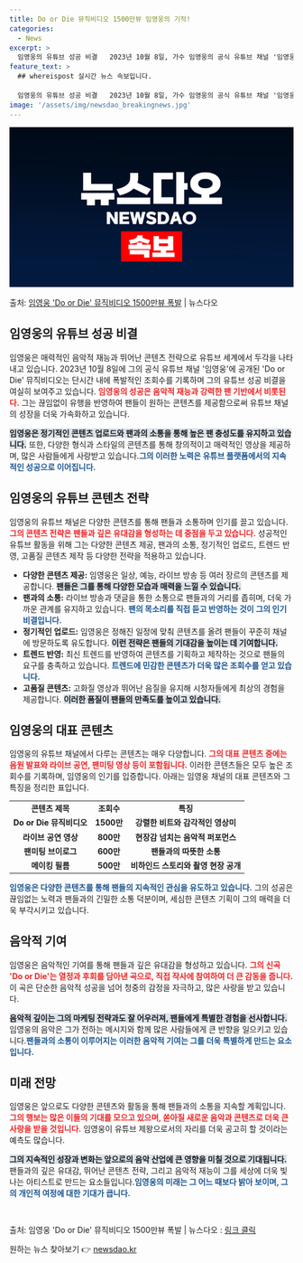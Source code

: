 ```yaml
---
title: Do or Die 뮤직비디오 1500만뷰 임영웅의 기적!
categories:
  - News
excerpt: >
  임영웅의 유튜브 성공 비결   2023년 10월 8일, 가수 임영웅의 공식 유튜브 채널 '임영웅'에 공개된 …
feature_text: >
  ## whereispost 실시간 뉴스 속보입니다.

  임영웅의 유튜브 성공 비결   2023년 10월 8일, 가수 임영웅의 공식 유튜브 채널 '임영웅'에 공개된 …
image: '/assets/img/newsdao_breakingnews.jpg'
---
```


![뉴스다오 속보](/assets/img/newsdao_breakingnews.jpg)

<p>출처: <a href="https://newsdao.kr/4813" rel="dofollow">임영웅 'Do or Die' 뮤직비디오 1500만뷰 폭발</a> | 뉴스다오</p>

<h2 data-ke-size="size26">임영웅의 유튜브 성공 비결</h2>

<p data-ke-size="size16">임영웅은 매력적인 음악적 재능과 뛰어난 콘텐츠 전략으로 유튜브 세계에서 두각을 나타내고 있습니다. 2023년 10월 8일에 그의 공식 유튜브 채널 '임영웅'에 공개된 'Do or Die' 뮤직비디오는 단시간 내에 폭발적인 조회수를 기록하며 그의 유튜브 성공 비결을 여실히 보여주고 있습니다. <b><span style="color: #ee2323;">임영웅의 성공은 음악적 재능과 강력한 팬 기반에서 비롯된다.</span></b> 그는 끊임없이 유행을 반영하여 팬들이 원하는 콘텐츠를 제공함으로써 유튜브 채널의 성장을 더욱 가속화하고 있습니다.</p>

<p data-ke-size="size16"><b><span style="background-color: #21538527;">임영웅은 정기적인 콘텐츠 업로드와 팬과의 소통을 통해 높은 팬 충성도를 유지하고 있습니다.</span></b> 또한, 다양한 형식과 스타일의 콘텐츠를 통해 창의적이고 매력적인 영상을 제공하며, 많은 사람들에게 사랑받고 있습니다.<b><span style="color: #1a5490;">그의 이러한 노력은 유튜브 플랫폼에서의 지속적인 성공으로 이어집니다.</span></b></p>

<h2 data-ke-size="size26">임영웅의 유튜브 콘텐츠 전략</h2>

<p data-ke-size="size16">임영웅의 유튜브 채널은 다양한 콘텐츠를 통해 팬들과 소통하며 인기를 끌고 있습니다. <b><span style="color: #ee2323;">그의 콘텐츠 전략은 팬들과 깊은 유대감을 형성하는 데 중점을 두고 있습니다.</span></b> 성공적인 유튜브 활동을 위해 그는 다양한 콘텐츠 제공, 팬과의 소통, 정기적인 업로드, 트렌드 반영, 고품질 콘텐츠 제작 등 다양한 전략을 적용하고 있습니다.</p>

<ul>
    <li><b>다양한 콘텐츠 제공:</b> 임영웅은 일상, 예능, 라이브 방송 등 여러 장르의 콘텐츠를 제공합니다. <b><span style="background-color: #21538527;">팬들은 그를 통해 다양한 모습과 매력을 느낄 수 있습니다.</span></b></li>
    <li><b>팬과의 소통:</b> 라이브 방송과 댓글을 통한 소통으로 팬들과의 거리를 좁히며, 더욱 가까운 관계를 유지하고 있습니다. <b><span style="color: #1a5490;">팬의 목소리를 직접 듣고 반영하는 것이 그의 인기 비결입니다.</span></b></li>
    <li><b>정기적인 업로드:</b> 임영웅은 정해진 일정에 맞춰 콘텐츠를 올려 팬들이 꾸준히 채널에 방문하도록 유도합니다. <b><span style="background-color: #21538527;">이런 전략은 팬들의 기대감을 높이는 데 기여합니다.</span></b></li>
    <li><b>트렌드 반영:</b> 최신 트렌드를 반영하여 콘텐츠를 기획하고 제작하는 것으로 팬들의 요구를 충족하고 있습니다. <b><span style="color: #1a5490;">트렌드에 민감한 콘텐츠가 더욱 많은 조회수를 얻고 있습니다.</span></b></li>
    <li><b>고품질 콘텐츠:</b> 고화질 영상과 뛰어난 음질을 유지해 시청자들에게 최상의 경험을 제공합니다. <b><span style="background-color: #21538527;">이러한 품질이 팬들의 만족도를 높이고 있습니다.</span></b></li>
</ul>

<h2 data-ke-size="size26">임영웅의 대표 콘텐츠</h2>

<p data-ke-size="size16">임영웅의 유튜브 채널에서 다루는 콘텐츠는 매우 다양합니다. <b><span style="color: #ee2323;">그의 대표 콘텐츠 중에는 음원 발표와 라이브 공연, 팬미팅 영상 등이 포함됩니다.</span></b> 이러한 콘텐츠들은 모두 높은 조회수를 기록하며, 임영웅의 인기를 입증합니다. 아래는 임영웅 채널의 대표 콘텐츠와 그 특징을 정리한 표입니다.</p>

<table style="width:100%">
    <tr>
        <td style="text-align: center; height: 17px;"><b>콘텐츠 제목</b></td>
        <td style="text-align: center; height: 17px;"><b>조회수</b></td>
        <td style="text-align: center; height: 17px;"><b>특징</b></td>
    </tr>
    <tr>
        <td style="text-align: center; height: 17px;"><b>Do or Die 뮤직비디오</b></td>
        <td style="text-align: center; height: 17px;"><b>1500만</b></td>
        <td style="text-align: center; height: 17px;"><b>강렬한 비트와 감각적인 영상미</b></td>
    </tr>
    <tr>
        <td style="text-align: center; height: 17px;"><b>라이브 공연 영상</b></td>
        <td style="text-align: center; height: 17px;"><b>800만</b></td>
        <td style="text-align: center; height: 17px;"><b>현장감 넘치는 음악적 퍼포먼스</b></td>
    </tr>
    <tr>
        <td style="text-align: center; height: 17px;"><b>팬미팅 브이로그</b></td>
        <td style="text-align: center; height: 17px;"><b>600만</b></td>
        <td style="text-align: center; height: 17px;"><b>팬들과의 따뜻한 소통</b></td>
    </tr>
    <tr>
        <td style="text-align: center; height: 17px;"><b>메이킹 필름</b></td>
        <td style="text-align: center; height: 17px;"><b>500만</b></td>
        <td style="text-align: center; height: 17px;"><b>비하인드 스토리와 촬영 현장 공개</b></td>
    </tr>
</table>

<p data-ke-size="size16"><b><span style="color: #1a5490;">임영웅은 다양한 콘텐츠를 통해 팬들의 지속적인 관심을 유도하고 있습니다.</span></b> 그의 성공은 끊임없는 노력과 팬들과의 긴밀한 소통 덕분이며, 세심한 콘텐츠 기획이 그의 매력을 더욱 부각시키고 있습니다.</p>

<h2 data-ke-size="size26">음악적 기여</h2>

<p data-ke-size="size16">임영웅은 음악적인 기여를 통해 팬들과 깊은 유대감을 형성하고 있습니다. <b><span style="color: #ee2323;">그의 신곡 'Do or Die'는 열정과 후회를 담아낸 곡으로, 직접 작사에 참여하여 더 큰 감동을 줍니다.</span></b> 이 곡은 단순한 음악적 성공을 넘어 청중의 감정을 자극하고, 많은 사랑을 받고 있습니다.</p>

<p data-ke-size="size16"><b><span style="background-color: #21538527;">음악적 깊이는 그의 마케팅 전략과도 잘 어우러져, 팬들에게 특별한 경험을 선사합니다.</span></b> 임영웅의 음악은 그가 전하는 메시지와 함께 많은 사람들에게 큰 반향을 일으키고 있습니다.<b><span style="color: #1a5490;">팬들과의 소통이 이루어지는 이러한 음악적 기여는 그를 더욱 특별하게 만드는 요소입니다.</span></b></p>

<h2 data-ke-size="size26">미래 전망</h2>

<p data-ke-size="size16">임영웅은 앞으로도 다양한 콘텐츠와 활동을 통해 팬들과의 소통을 지속할 계획입니다. <b><span style="color: #ee2323;">그의 행보는 많은 이들의 기대를 모으고 있으며, 쏟아질 새로운 음악과 콘텐츠로 더욱 큰 사랑을 받을 것입니다.</span></b> 임영웅이 유튜브 제왕으로서의 자리를 더욱 공고히 할 것이라는 예측도 많습니다.</p>

<p data-ke-size="size16"><b><span style="background-color: #21538527;">그의 지속적인 성장과 변화는 앞으로의 음악 산업에 큰 영향을 미칠 것으로 기대됩니다.</span></b> 팬들과의 깊은 유대감, 뛰어난 콘텐츠 전략, 그리고 음악적 재능이 그를 세상에 더욱 빛나는 아티스트로 만드는 요소들입니다.<b><span style="color: #1a5490;">임영웅의 미래는 그 어느 때보다 밝아 보이며, 그의 개인적 여정에 대한 기대가 큽니다.</span></b></p>

<p data-ke-size="size16">&nbsp;</p>
<p data-ke-size="size16">출처: 임영웅 'Do or Die' 뮤직비디오 1500만뷰 폭발 | 뉴스다오  : <a href="https://newsdao.kr/4813">링크 클릭</a></p> 

원하는 뉴스 찾아보기 👉 <a href="https://newsdao.kr" rel="dofollow">newsdao.kr</a>


